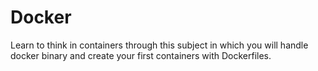 # Docker
Learn to think in containers through this subject in which you will handle docker binary and create your first containers with Dockerfiles.
